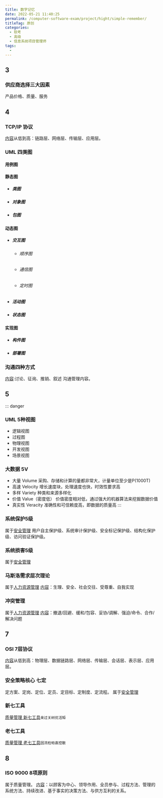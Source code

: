 ```yaml
---
title: 数字记忆
date: 2022-05-21 11:40:25
permalink: /computer-software-exam/project/hight/simple-remember/
titleTag: 原创
categories: 
  - 软考
  - 高级
  - 信息系统项目管理师
tags:
  - 
---
```

## 3
### 供应商选择三大因素
产品价格、质量、服务

## 4
### TCP/IP 协议
[内容](10.网络知识.md#tcpip-协议)从低到高：链路层、网络层、传输层、应用层。
### UML 四类图
#### 用例图

#### 静态图
- ##### 类图
- ##### 对象图
- ##### 包图
#### 动态图
- ##### 交互图
  - ###### 顺序图
  - ###### 通信图
  - ###### 定时图
- ##### 活动图
- ##### 状态图
#### 实现图
- ##### 构件图
- ##### 部署图

### 沟通四种方式
[内容](../02.项目管理/07.沟通管理.md#沟通四种方式):讨论、征询、推销、叙述
沟通管理内容。

## 5
::: danger
### UML 5种视图
- 逻辑视图
- 过程图
- 物理视图
- 开发视图
- 场景视图
### 大数据 5V
- 大量 Volume
  采购、存储和计算的量都非常大，计量单位至少是P(1000T)
- 高速 Velocity
  增长速度块，处理速度也快，时效性要求高
- 多样 Variety
  种类和来源多样化
- 价值 Value（密度低）
  价值密度相对低，通过强大的机器算法来挖掘数据价值
- 真实性 Veracity
  准确性和可信赖度高，即数据的质量高
:::
### 系统保护5级
属于[安全管理](02.安全管理.md#系统保护五级)
用户自主保护级、系统审计保护级、安全标记保护级、结构化保护级、访问验证保护级。

### 系统损害5级
属于[安全管理](02.安全管理.md#系统损害五级)
### 马斯洛需求层次理论
属于[人力资源管理](../02.项目管理/06.人力资源管理.md)
[内容](../02.项目管理/06.人力资源管理.md#马斯洛需求层次理论)：生理、安全、社会交往、受尊重、自我实现
### 冲突管理
属于[人力资源管理](../02.项目管理/06.人力资源管理.md)
[内容](../02.项目管理/06.人力资源管理.md#冲突管理)：撤退/回避、缓和/包容、妥协/调解、强迫/命令、合作/解决问题
## 7
### OSI 7层协议
[内容](10.网络知识.md#osi七层模型)从低到高：物理层、数据链路层、网络层、传输层、会话层、表示层、应用层。

### 安全策略核心 七定
定方案、定岗、定位、定员、定目标、定制度、定流程。
属于[安全管理](02.安全管理.md)
### 新七工具
[质量管理 新七工具](../02.项目管理/05.质量管理.md#新七工具)`亲过关树优活矩`
### 老七工具
[质量管理 老七工具](../02.项目管理/05.质量管理.md#老七工具)`因流检帕直控散`

## 8
### ISO 9000 8项原则
属于质量管理。
[内容](../02.项目管理/05.质量管理.md#iso-9000-质量管理的8项原则)：以顾客为中心、领导作用、全员参与、过程方法、管理的系统方法、持续改进、基于事实的决策方法、与供方互利的关系。